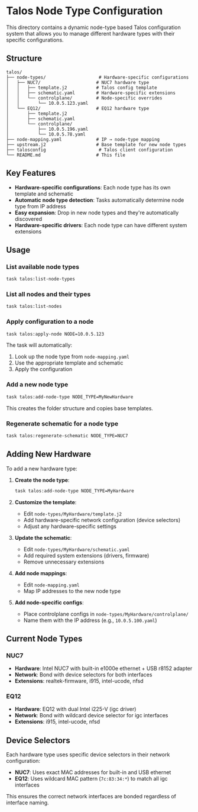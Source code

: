 # Talos Node Type Configuration

This directory contains a dynamic node-type based Talos configuration system that allows you to manage different hardware types with their specific configurations.

## Structure

```
talos/
├── node-types/                    # Hardware-specific configurations
│   ├── NUC7/                     # NUC7 hardware type
│   │   ├── template.j2           # Talos config template
│   │   ├── schematic.yaml        # Hardware-specific extensions
│   │   └── controlplane/         # Node-specific overrides
│   │       └── 10.0.5.123.yaml
│   └── EQ12/                     # EQ12 hardware type
│       ├── template.j2
│       ├── schematic.yaml
│       └── controlplane/
│           ├── 10.0.5.196.yaml
│           └── 10.0.5.78.yaml
├── node-mapping.yaml             # IP → node-type mapping
├── upstream.j2                   # Base template for new node types
├── talosconfig                    # Talos client configuration
└── README.md                     # This file
```

## Key Features

- **Hardware-specific configurations**: Each node type has its own template and schematic
- **Automatic node type detection**: Tasks automatically determine node type from IP address
- **Easy expansion**: Drop in new node types and they're automatically discovered
- **Hardware-specific drivers**: Each node type can have different system extensions

## Usage

### List available node types

```bash
task talos:list-node-types
```

### List all nodes and their types

```bash
task talos:list-nodes
```

### Apply configuration to a node

```bash
task talos:apply-node NODE=10.0.5.123
```

The task will automatically:

1. Look up the node type from `node-mapping.yaml`
2. Use the appropriate template and schematic
3. Apply the configuration

### Add a new node type

```bash
task talos:add-node-type NODE_TYPE=MyNewHardware
```

This creates the folder structure and copies base templates.

### Regenerate schematic for a node type

```bash
task talos:regenerate-schematic NODE_TYPE=NUC7
```

## Adding New Hardware

To add a new hardware type:

1. **Create the node type**:

   ```bash
   task talos:add-node-type NODE_TYPE=MyHardware
   ```

2. **Customize the template**:
   - Edit `node-types/MyHardware/template.j2`
   - Add hardware-specific network configuration (device selectors)
   - Adjust any hardware-specific settings

3. **Update the schematic**:
   - Edit `node-types/MyHardware/schematic.yaml`
   - Add required system extensions (drivers, firmware)
   - Remove unnecessary extensions

4. **Add node mappings**:
   - Edit `node-mapping.yaml`
   - Map IP addresses to the new node type

5. **Add node-specific configs**:
   - Place controlplane configs in `node-types/MyHardware/controlplane/`
   - Name them with the IP address (e.g., `10.0.5.100.yaml`)

## Current Node Types

### NUC7

- **Hardware**: Intel NUC7 with built-in e1000e ethernet + USB r8152 adapter
- **Network**: Bond with device selectors for both interfaces
- **Extensions**: realtek-firmware, i915, intel-ucode, nfsd

### EQ12

- **Hardware**: EQ12 with dual Intel i225-V (igc driver)
- **Network**: Bond with wildcard device selector for igc interfaces
- **Extensions**: i915, intel-ucode, nfsd

## Device Selectors

Each hardware type uses specific device selectors in their network configuration:

- **NUC7**: Uses exact MAC addresses for built-in and USB ethernet
- **EQ12**: Uses wildcard MAC pattern (`7c:83:34:*`) to match all igc interfaces

This ensures the correct network interfaces are bonded regardless of interface naming.
